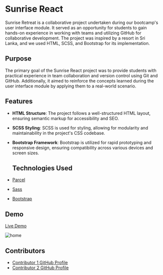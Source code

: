 # Sunrise React

Sunrise Retreat is a collaborative project undertaken during our bootcamp's user interface module. It served as an opportunity for students to gain hands-on experience in working with teams and utilizing GitHub for collaborative development. The project was inspired by a resort in Sri Lanka, and we used HTML, SCSS, and Bootstrap for its implementation.

## Purpose

The primary goal of the Sunrise React project was to provide students with practical experience in team collaboration and version control using Git and GitHub. Additionally, it aimed to reinforce the concepts learned during the user interface module by applying them to a real-world scenario.

## Features

- **HTML Structure**: The project follows a well-structured HTML layout, ensuring semantic markup for accessibility and SEO.
- **SCSS Styling**: SCSS is used for styling, allowing for modularity and maintainability in the project's CSS codebase.
- **Bootstrap Framework**: Bootstrap is utilized for rapid prototyping and responsive design, ensuring compatibility across various devices and screen sizes.

  ## Technologies Used
- [Parcel](https://parceljs.org/)
- [Sass](https://sass-lang.com/)
- [Bootstrap](https://getbootstrap.com/)



## Demo

[Live Demo](https://peculiarguru.github.io/Sunrise-retreat-website/index.html)

![home](src/images/screenshot.png)


## Contributors

  - [Contributor 1 GitHub Profile](https://github.com/sfmfazan)
  - [Contributor 2 GitHub Profile](https://github.com/statuja)
 
